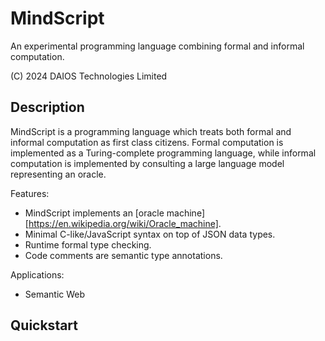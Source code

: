 # MindScript

An experimental programming language combining formal and informal computation.

(C) 2024 DAIOS Technologies Limited

## Description

MindScript is a programming language which treats both formal and informal
computation as first class citizens. Formal computation is implemented as
a Turing-complete programming language, while informal computation is 
implemented by consulting a large language model representing an oracle.

Features:

- MindScript implements an [oracle machine][https://en.wikipedia.org/wiki/Oracle_machine].
- Minimal C-like/JavaScript syntax on top of JSON data types.
- Runtime formal type checking.
- Code comments are semantic type annotations.


Applications:
- Semantic Web


## Quickstart



